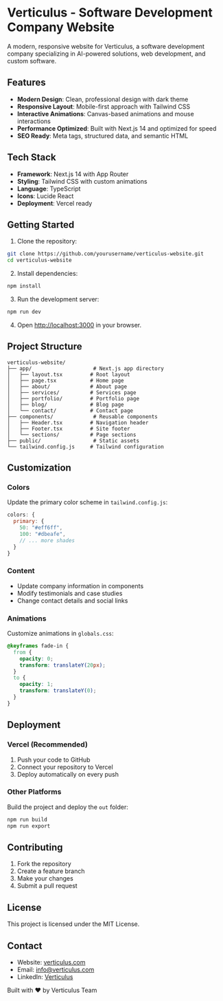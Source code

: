 # Verticulus - Software Development Company Website

A modern, responsive website for Verticulus, a software development company specializing in AI-powered solutions, web development, and custom software.

## Features

- **Modern Design**: Clean, professional design with dark theme
- **Responsive Layout**: Mobile-first approach with Tailwind CSS
- **Interactive Animations**: Canvas-based animations and mouse interactions
- **Performance Optimized**: Built with Next.js 14 and optimized for speed
- **SEO Ready**: Meta tags, structured data, and semantic HTML

## Tech Stack

- **Framework**: Next.js 14 with App Router
- **Styling**: Tailwind CSS with custom animations
- **Language**: TypeScript
- **Icons**: Lucide React
- **Deployment**: Vercel ready

## Getting Started

1. Clone the repository:

```bash
git clone https://github.com/yourusername/verticulus-website.git
cd verticulus-website
```

2. Install dependencies:

```bash
npm install
```

3. Run the development server:

```bash
npm run dev
```

4. Open [http://localhost:3000](http://localhost:3000) in your browser.

## Project Structure

```
verticulus-website/
├── app/                    # Next.js app directory
│   ├── layout.tsx         # Root layout
│   ├── page.tsx           # Home page
│   ├── about/             # About page
│   ├── services/          # Services page
│   ├── portfolio/         # Portfolio page
│   ├── blog/              # Blog page
│   └── contact/           # Contact page
├── components/             # Reusable components
│   ├── Header.tsx         # Navigation header
│   ├── Footer.tsx         # Site footer
│   └── sections/          # Page sections
├── public/                 # Static assets
└── tailwind.config.js     # Tailwind configuration
```

## Customization

### Colors

Update the primary color scheme in `tailwind.config.js`:

```javascript
colors: {
  primary: {
    50: "#eff6ff",
    100: "#dbeafe",
    // ... more shades
  }
}
```

### Content

- Update company information in components
- Modify testimonials and case studies
- Change contact details and social links

### Animations

Customize animations in `globals.css`:

```css
@keyframes fade-in {
  from {
    opacity: 0;
    transform: translateY(20px);
  }
  to {
    opacity: 1;
    transform: translateY(0);
  }
}
```

## Deployment

### Vercel (Recommended)

1. Push your code to GitHub
2. Connect your repository to Vercel
3. Deploy automatically on every push

### Other Platforms

Build the project and deploy the `out` folder:

```bash
npm run build
npm run export
```

## Contributing

1. Fork the repository
2. Create a feature branch
3. Make your changes
4. Submit a pull request

## License

This project is licensed under the MIT License.

## Contact

- Website: [verticulus.com](https://verticulus.com)
- Email: info@verticulus.com
- LinkedIn: [Verticulus](https://linkedin.com/company/verticulus)

Built with ❤️ by Verticulus Team
